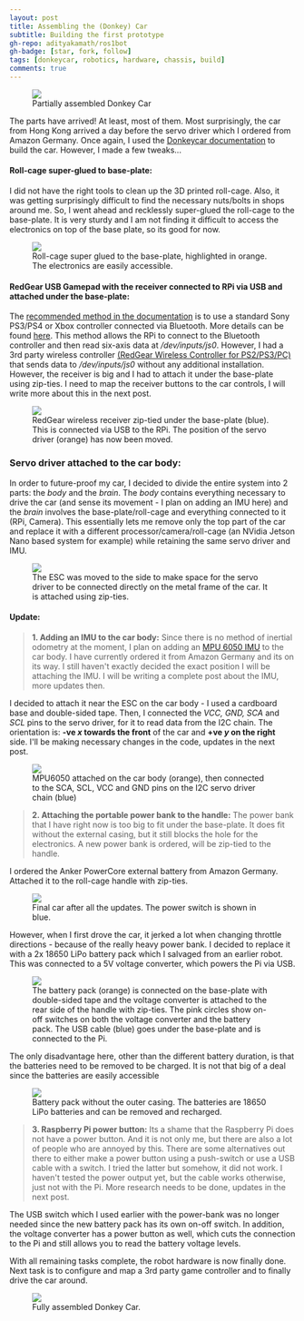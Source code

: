 ```yaml
---
layout: post
title: Assembling the (Donkey) Car
subtitle: Building the first prototype
gh-repo: adityakamath/ros1bot
gh-badge: [star, fork, follow]
tags: [donkeycar, robotics, hardware, chassis, build]
comments: true
---
```


<figure class="aligncenter">
	<img src="https://adityakamath.github.com/img/donkeycar_assembly1.png" />
	<figcaption>Partially assembled Donkey Car</figcaption>
</figure>

The parts have arrived! At least, most of them. Most surprisingly, the car from Hong Kong arrived a day before the servo driver which I ordered from Amazon Germany. Once again, I used the [Donkeycar documentation](https://docs.donkeycar.com/) to build the car. However, I made a few tweaks...

<!--more-->

#### Roll-cage super-glued to base-plate:

I did not have the right tools to clean up the 3D printed roll-cage. Also, it was getting surprisingly difficult to find the necessary nuts/bolts in shops around me. So, I went ahead and recklessly super-glued the roll-cage to the base-plate. It is very sturdy and I am not finding it difficult to access the electronics on top of the base plate, so its good for now.

<figure class="aligncenter">
	<img src="https://adityakamath.github.com/img/donkeycar_rollcage_glue.png" />
	<figcaption>Roll-cage super glued to the base-plate, highlighted in orange. The electronics are easily accessible.</figcaption>
</figure>

#### RedGear USB Gamepad with the receiver connected to RPi via USB and attached under the base-plate:

The [recommended method in the documentation](https://github.com/autorope/donkeypart_ps3_controller) is to use a standard Sony PS3/PS4 or Xbox controller connected via Bluetooth. More details can be found [here](https://github.com/autorope/donkeypart_ps3_controller). This method allows the RPi to connect to the Bluetooth controller and then read six-axis data at _/dev/inputs/js0_. However, I had a 3rd party wireless controller [(RedGear Wireless Controller for PS2/PS3/PC)](https://www.amazon.in/Redgear-Wireless-Controller-PS2-PS3/dp/B01B7SJUOA) that sends data to _/dev/inputs/js0_ without any additional installation. However, the receiver is big and I had to attach it under the base-plate using zip-ties. I need to map the receiver buttons to the car controls, I will write more about this in the next post.

<figure class="aligncenter">
	<img src="https://adityakamath.github.com/img/donkeycar_receiver_ziptied.png" />
	<figcaption>RedGear wireless receiver zip-tied under the base-plate (blue). This is connected via USB to the RPi. The position of the servo driver (orange) has now been moved.</figcaption>
</figure>

### Servo driver attached to the car body:

In order to future-proof my car, I decided to divide the entire system into 2 parts: the _body_ and the _brain_. The _body_ contains everything necessary to drive the car (and sense its movement - I plan on adding an IMU here) and the _brain_ involves the base-plate/roll-cage and everything connected to it (RPi, Camera). This essentially lets me remove only the top part of the car and replace it with a different processor/camera/roll-cage (an NVidia Jetson Nano based system for example) while retaining the same servo driver and IMU.

<figure class="aligncenter">
	<img src="https://adityakamath.github.com/img/donkeycar_pwmboard_ziptied.png" />
	<figcaption>The ESC was moved to the side to make space for the servo driver to be connected directly on the metal frame of the car. It is attached using zip-ties.</figcaption>
</figure>

#### Update:

> **1\. Adding an IMU to the car body:** Since there is no method of inertial odometry at the moment, I plan on adding an [MPU 6050 IMU](https://docs.donkeycar.com/parts/imu/) to the car body. I have currently ordered it from Amazon Germany and its on its way. I still haven't exactly decided the exact position I will be attaching the IMU. I will be writing a complete post about the IMU, more updates then.

I decided to attach it near the ESC on the car body - I used a cardboard base and double-sided tape. Then, I connected the _VCC, GND, SCA_ and _SCL_ pins to the servo driver, for it to read data from the I2C chain. The orientation is: **\-ve _x_ towards the front** of the car and **+ve _y_ on the right** side. I'll be making necessary changes in the code, updates in the next post.

<figure class="aligncenter">
	<img src="https://adityakamath.github.com/img/donkeycar_imu_attached.png" />
	<figcaption>MPU6050 attached on the car body (orange), then connected to the SCA, SCL, VCC and GND pins on the I2C servo driver chain (blue)</figcaption>
</figure>

> **2\. Attaching the portable power bank to the handle:** The power bank that I have right now is too big to fit under the base-plate. It does fit without the external casing, but it still blocks the hole for the electronics. A new power bank is ordered, will be zip-tied to the handle.

I ordered the Anker PowerCore external battery from Amazon Germany. Attached it to the roll-cage handle with zip-ties.

<figure class="aligncenter">
	<img src="https://adityakamath.github.com/img/donkeycar_powerbank_ziptied.png" />
	<figcaption>Final car after all the updates. The power switch is shown in blue.</figcaption>
</figure>

However, when I first drove the car, it jerked a lot when changing throttle directions - because of the really heavy power bank. I decided to replace it with a 2x 18650 LiPo battery pack which I salvaged from an earlier robot. This was connected to a 5V voltage converter, which powers the Pi via USB.

<figure class="aligncenter">
	<img src="https://adityakamath.github.com/img/donkeycar_batterypack_glued.png" />
	<figcaption>The battery pack (orange) is connected on the base-plate with double-sided tape and the voltage converter is attached to the rear side of the handle with zip-ties. The pink circles show on-off switches on both the voltage converter and the battery pack. The USB cable (blue) goes under the base-plate and is connected to the Pi.</figcaption>
</figure>

The only disadvantage here, other than the different battery duration, is that the batteries need to be removed to be charged. It is not that big of a deal since the batteries are easily accessible

<figure class="aligncenter">
	<img src="https://adityakamath.github.com/img/donkeycar_batterypack_nocasing.png" />
	<figcaption>Battery pack without the outer casing. The batteries are 18650 LiPo batteries and can be removed and recharged.</figcaption>
</figure>

> **3\. Raspberry Pi power button:** Its a shame that the Raspberry Pi does not have a power button. And it is not only me, but there are also a lot of people who are annoyed by this. There are some alternatives out there to either make a power button using a push-switch or use a USB cable with a switch. I tried the latter but somehow, it did not work. I haven't tested the power output yet, but the cable works otherwise, just not with the Pi. More research needs to be done, updates in the next post.

The USB switch which I used earlier with the power-bank was no longer needed since the new battery pack has its own on-off switch. In addition, the voltage converter has a power button as well, which cuts the connection to the Pi and still allows you to read the battery voltage levels.

With all remaining tasks complete, the robot hardware is now finally done. Next task is to configure and map a 3rd party game controller and to finally drive the car around.

<figure class="aligncenter">
	<img src="https://adityakamath.github.com/img/donkeycar_assembly2.png" />
	<figcaption>Fully assembled Donkey Car.</figcaption>
</figure>
